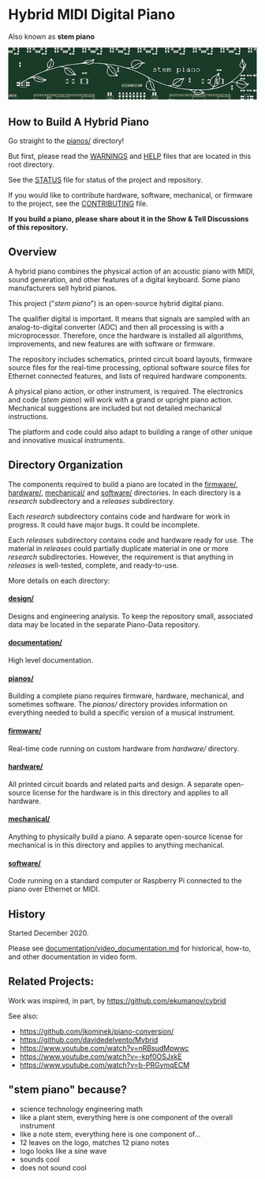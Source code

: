 # Hybrid MIDI Digital Piano

Also known as **stem piano**

![alt text](documentation/ips00_stem_piano_small.jpg)

## How to Build A Hybrid Piano
Go straight to the [pianos/](pianos/) directory!

But first, please read the [WARNINGS](WARNINGS.md) and [HELP](HELP.md) files that are located in this root directory.

See the [STATUS](STATUS.md) file for status of the project and repository.

If you would like to contribute hardware, software, mechanical, or firmware to the project, see the [CONTRIBUTING](CONTRIBUTING.md) file.

**If you build a piano, please share about it in the Show & Tell Discussions of this repository.**

## Overview

A hybrid piano combines the physical action of an acoustic piano with MIDI, sound generation, and other features of a digital keyboard. Some piano manufacturers sell hybrid pianos.

This project ("*stem piano*") is an open-source hybrid digital piano.

The qualifier digital is important. It means that signals are sampled with an analog-to-digital converter (ADC) and then all processing is with a microprocessor. Therefore, once the hardware is installed all algorithms, improvements, and new features are with software or firmware.

The repository includes schematics, printed circuit board layouts, firmware source files for the real-time processing, optional software source files for Ethernet connected features, and lists of required hardware components.

A physical piano action, or other instrument, is required. The electronics and code (*stem piano*) will work with a grand or upright piano action. Mechanical suggestions are included but not detailed mechanical instructions.

The platform and code could also adapt to building a range of other unique and innovative musical instruments.

## Directory Organization

The components required to build a piano are located in the [firmware/](firmware/), [hardware/](hardware/), [mechanical/](mechanical/) and [software/](software/) directories. In each directory is a *research* subdirectory and a *releases* subdirectory.

Each *research* subdirectory contains code and hardware for work in progress. It could have major bugs. It could be incomplete.

Each *releases* subdirectory contains code and hardware ready for use. The material in *releases* could partially duplicate material in one or more *research* subdirectories. However, the requirement is that anything in *releases* is well-tested, complete, and ready-to-use.

More details on each directory:

#### [design/](design/)

Designs and engineering analysis. To keep the repository small, associated data may be located in the separate Piano-Data repository.

#### [documentation/](documentation/)

High level documentation.

#### [pianos/](pianos/)

Building a complete piano requires firmware, hardware, mechanical, and sometimes software. The *pianos/* directory provides information on everything needed to build a specific version of a musical instrument.

#### [firmware/](firmware/)

Real-time code running on custom hardware from *hardware/* directory.

#### [hardware/](hardware/)

All printed circuit boards and related parts and design. A separate open-source license for the hardware is in this directory and applies to all hardware.

#### [mechanical/](mechanical/)

Anything to physically build a piano. A separate open-source license for mechanical is in this directory and applies to anything mechanical.

#### [software/](software/)

Code running on a standard computer or Raspberry Pi connected to the piano over Ethernet or MIDI.

## History

Started December 2020.

Please see [documentation/video_documentation.md](documentation/video_documentation.md) for historical, how-to, and other documentation in video form.

## Related Projects:

Work was inspired, in part, by https://github.com/ekumanov/cybrid

See also:

* https://github.com/jkominek/piano-conversion/
* https://github.com/davidedelvento/Mybrid
* https://www.youtube.com/watch?v=nRBsudMpwwc
* https://www.youtube.com/watch?v=-kpf0OSJxkE
* https://www.youtube.com/watch?v=b-PRGymqECM

## "stem piano" because?

* science technology engineering math
* like a plant stem, everything here is one component of the overall instrument
* like a note stem, everything here is one component of...
* 12 leaves on the logo, matches 12 piano notes
* logo looks like a sine wave
* sounds cool
* does not sound cool